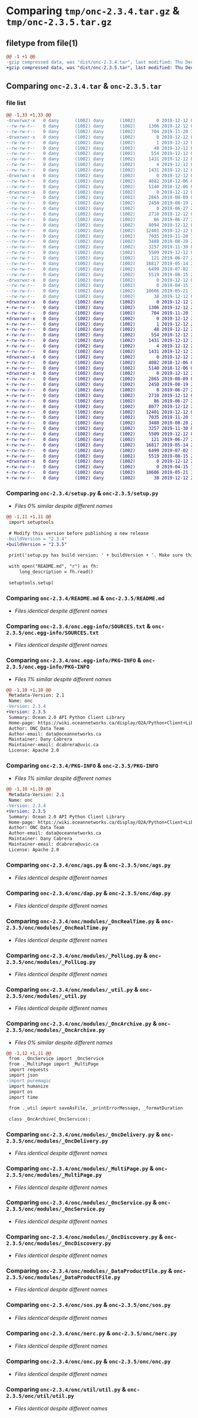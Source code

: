 # Comparing `tmp/onc-2.3.4.tar.gz` & `tmp/onc-2.3.5.tar.gz`

## filetype from file(1)

```diff
@@ -1 +1 @@
-gzip compressed data, was "dist/onc-2.3.4.tar", last modified: Thu Dec 12 01:50:57 2019, max compression
+gzip compressed data, was "dist/onc-2.3.5.tar", last modified: Thu Dec 12 21:31:00 2019, max compression
```

## Comparing `onc-2.3.4.tar` & `onc-2.3.5.tar`

### file list

```diff
@@ -1,33 +1,33 @@
-drwxrwxr-x   0 dany      (1002) dany      (1002)        0 2019-12-12 01:50:57.000000 onc-2.3.4/
--rw-rw-r--   0 dany      (1002) dany      (1002)     1306 2019-12-12 01:50:48.000000 onc-2.3.4/setup.py
--rw-rw-r--   0 dany      (1002) dany      (1002)      704 2019-11-20 18:00:46.000000 onc-2.3.4/README.md
-drwxrwxr-x   0 dany      (1002) dany      (1002)        0 2019-12-12 01:50:57.000000 onc-2.3.4/onc.egg-info/
--rw-rw-r--   0 dany      (1002) dany      (1002)        1 2019-12-12 01:50:57.000000 onc-2.3.4/onc.egg-info/dependency_links.txt
--rw-rw-r--   0 dany      (1002) dany      (1002)       48 2019-12-12 01:50:57.000000 onc-2.3.4/onc.egg-info/requires.txt
--rw-rw-r--   0 dany      (1002) dany      (1002)      554 2019-12-12 01:50:57.000000 onc-2.3.4/onc.egg-info/SOURCES.txt
--rw-rw-r--   0 dany      (1002) dany      (1002)     1431 2019-12-12 01:50:57.000000 onc-2.3.4/onc.egg-info/PKG-INFO
--rw-rw-r--   0 dany      (1002) dany      (1002)        4 2019-12-12 01:50:57.000000 onc-2.3.4/onc.egg-info/top_level.txt
--rw-rw-r--   0 dany      (1002) dany      (1002)     1431 2019-12-12 01:50:57.000000 onc-2.3.4/PKG-INFO
-drwxrwxr-x   0 dany      (1002) dany      (1002)        0 2019-12-12 01:50:57.000000 onc-2.3.4/onc/
--rw-rw-r--   0 dany      (1002) dany      (1002)     4082 2018-12-06 02:58:10.000000 onc-2.3.4/onc/ags.py
--rw-rw-r--   0 dany      (1002) dany      (1002)     5140 2018-12-06 02:58:10.000000 onc-2.3.4/onc/dap.py
-drwxrwxr-x   0 dany      (1002) dany      (1002)        0 2019-12-12 01:50:57.000000 onc-2.3.4/onc/modules/
--rw-rw-r--   0 dany      (1002) dany      (1002)     2865 2019-08-09 00:14:18.000000 onc-2.3.4/onc/modules/_OncRealTime.py
--rw-rw-r--   0 dany      (1002) dany      (1002)     2450 2019-08-19 20:55:34.000000 onc-2.3.4/onc/modules/_PollLog.py
--rw-rw-r--   0 dany      (1002) dany      (1002)        0 2019-06-27 23:07:01.000000 onc-2.3.4/onc/modules/__init__.py
--rw-rw-r--   0 dany      (1002) dany      (1002)     2710 2019-12-12 00:45:59.000000 onc-2.3.4/onc/modules/_util.py
--rw-rw-r--   0 dany      (1002) dany      (1002)       86 2019-06-27 23:10:36.000000 onc-2.3.4/onc/modules/Exceptions.py
--rw-rw-r--   0 dany      (1002) dany      (1002)     8094 2019-12-12 01:45:52.000000 onc-2.3.4/onc/modules/_OncArchive.py
--rw-rw-r--   0 dany      (1002) dany      (1002)    12401 2019-12-12 01:24:13.000000 onc-2.3.4/onc/modules/_OncDelivery.py
--rw-rw-r--   0 dany      (1002) dany      (1002)     7035 2019-11-20 17:10:21.000000 onc-2.3.4/onc/modules/_MultiPage.py
--rw-rw-r--   0 dany      (1002) dany      (1002)     3488 2019-08-28 21:43:03.000000 onc-2.3.4/onc/modules/_OncService.py
--rw-rw-r--   0 dany      (1002) dany      (1002)     3257 2019-11-30 00:50:25.000000 onc-2.3.4/onc/modules/_OncDiscovery.py
--rw-rw-r--   0 dany      (1002) dany      (1002)     5509 2019-12-12 01:07:00.000000 onc-2.3.4/onc/modules/_DataProductFile.py
--rw-rw-r--   0 dany      (1002) dany      (1002)      121 2019-06-27 23:07:00.000000 onc-2.3.4/onc/__init__.py
--rw-rw-r--   0 dany      (1002) dany      (1002)    16817 2019-05-14 21:54:22.000000 onc-2.3.4/onc/sos.py
--rw-rw-r--   0 dany      (1002) dany      (1002)     6499 2019-07-02 17:10:56.000000 onc-2.3.4/onc/nerc.py
--rw-rw-r--   0 dany      (1002) dany      (1002)     5519 2019-08-15 21:30:41.000000 onc-2.3.4/onc/onc.py
-drwxrwxr-x   0 dany      (1002) dany      (1002)        0 2019-12-12 01:50:57.000000 onc-2.3.4/onc/util/
--rw-rw-r--   0 dany      (1002) dany      (1002)        0 2019-04-15 18:52:32.000000 onc-2.3.4/onc/util/__init__.py
--rw-rw-r--   0 dany      (1002) dany      (1002)    10606 2019-05-21 17:30:58.000000 onc-2.3.4/onc/util/util.py
--rw-rw-r--   0 dany      (1002) dany      (1002)       38 2019-12-12 01:50:57.000000 onc-2.3.4/setup.cfg
+drwxrwxr-x   0 dany      (1002) dany      (1002)        0 2019-12-12 21:31:00.000000 onc-2.3.5/
+-rw-rw-r--   0 dany      (1002) dany      (1002)     1306 2019-12-12 21:29:53.000000 onc-2.3.5/setup.py
+-rw-rw-r--   0 dany      (1002) dany      (1002)      704 2019-11-20 18:00:46.000000 onc-2.3.5/README.md
+drwxrwxr-x   0 dany      (1002) dany      (1002)        0 2019-12-12 21:31:00.000000 onc-2.3.5/onc.egg-info/
+-rw-rw-r--   0 dany      (1002) dany      (1002)        1 2019-12-12 21:31:00.000000 onc-2.3.5/onc.egg-info/dependency_links.txt
+-rw-rw-r--   0 dany      (1002) dany      (1002)       48 2019-12-12 21:31:00.000000 onc-2.3.5/onc.egg-info/requires.txt
+-rw-rw-r--   0 dany      (1002) dany      (1002)      554 2019-12-12 21:31:00.000000 onc-2.3.5/onc.egg-info/SOURCES.txt
+-rw-rw-r--   0 dany      (1002) dany      (1002)     1431 2019-12-12 21:31:00.000000 onc-2.3.5/onc.egg-info/PKG-INFO
+-rw-rw-r--   0 dany      (1002) dany      (1002)        4 2019-12-12 21:31:00.000000 onc-2.3.5/onc.egg-info/top_level.txt
+-rw-rw-r--   0 dany      (1002) dany      (1002)     1431 2019-12-12 21:31:00.000000 onc-2.3.5/PKG-INFO
+drwxrwxr-x   0 dany      (1002) dany      (1002)        0 2019-12-12 21:31:00.000000 onc-2.3.5/onc/
+-rw-rw-r--   0 dany      (1002) dany      (1002)     4082 2018-12-06 02:58:10.000000 onc-2.3.5/onc/ags.py
+-rw-rw-r--   0 dany      (1002) dany      (1002)     5140 2018-12-06 02:58:10.000000 onc-2.3.5/onc/dap.py
+drwxrwxr-x   0 dany      (1002) dany      (1002)        0 2019-12-12 21:31:00.000000 onc-2.3.5/onc/modules/
+-rw-rw-r--   0 dany      (1002) dany      (1002)     2865 2019-08-09 00:14:18.000000 onc-2.3.5/onc/modules/_OncRealTime.py
+-rw-rw-r--   0 dany      (1002) dany      (1002)     2450 2019-08-19 20:55:34.000000 onc-2.3.5/onc/modules/_PollLog.py
+-rw-rw-r--   0 dany      (1002) dany      (1002)        0 2019-06-27 23:07:01.000000 onc-2.3.5/onc/modules/__init__.py
+-rw-rw-r--   0 dany      (1002) dany      (1002)     2710 2019-12-12 00:45:59.000000 onc-2.3.5/onc/modules/_util.py
+-rw-rw-r--   0 dany      (1002) dany      (1002)       86 2019-06-27 23:10:36.000000 onc-2.3.5/onc/modules/Exceptions.py
+-rw-rw-r--   0 dany      (1002) dany      (1002)     8077 2019-12-12 21:29:27.000000 onc-2.3.5/onc/modules/_OncArchive.py
+-rw-rw-r--   0 dany      (1002) dany      (1002)    12401 2019-12-12 01:24:13.000000 onc-2.3.5/onc/modules/_OncDelivery.py
+-rw-rw-r--   0 dany      (1002) dany      (1002)     7035 2019-11-20 17:10:21.000000 onc-2.3.5/onc/modules/_MultiPage.py
+-rw-rw-r--   0 dany      (1002) dany      (1002)     3488 2019-08-28 21:43:03.000000 onc-2.3.5/onc/modules/_OncService.py
+-rw-rw-r--   0 dany      (1002) dany      (1002)     3257 2019-11-30 00:50:25.000000 onc-2.3.5/onc/modules/_OncDiscovery.py
+-rw-rw-r--   0 dany      (1002) dany      (1002)     5509 2019-12-12 01:07:00.000000 onc-2.3.5/onc/modules/_DataProductFile.py
+-rw-rw-r--   0 dany      (1002) dany      (1002)      121 2019-06-27 23:07:00.000000 onc-2.3.5/onc/__init__.py
+-rw-rw-r--   0 dany      (1002) dany      (1002)    16817 2019-05-14 21:54:22.000000 onc-2.3.5/onc/sos.py
+-rw-rw-r--   0 dany      (1002) dany      (1002)     6499 2019-07-02 17:10:56.000000 onc-2.3.5/onc/nerc.py
+-rw-rw-r--   0 dany      (1002) dany      (1002)     5519 2019-08-15 21:30:41.000000 onc-2.3.5/onc/onc.py
+drwxrwxr-x   0 dany      (1002) dany      (1002)        0 2019-12-12 21:31:00.000000 onc-2.3.5/onc/util/
+-rw-rw-r--   0 dany      (1002) dany      (1002)        0 2019-04-15 18:52:32.000000 onc-2.3.5/onc/util/__init__.py
+-rw-rw-r--   0 dany      (1002) dany      (1002)    10606 2019-05-21 17:30:58.000000 onc-2.3.5/onc/util/util.py
+-rw-rw-r--   0 dany      (1002) dany      (1002)       38 2019-12-12 21:31:00.000000 onc-2.3.5/setup.cfg
```

### Comparing `onc-2.3.4/setup.py` & `onc-2.3.5/setup.py`

 * *Files 0% similar despite different names*

```diff
@@ -1,11 +1,11 @@
 import setuptools
 
 # Modify this version before publishing a new release
-buildVersion = "2.3.4"
+buildVersion = "2.3.5"
 
 print('setup.py has build version: ' + buildVersion + '. Make sure this is the version you want to upload.')
 
 with open("README.md", "r") as fh:
     long_description = fh.read()
 
 setuptools.setup(
```

### Comparing `onc-2.3.4/README.md` & `onc-2.3.5/README.md`

 * *Files identical despite different names*

### Comparing `onc-2.3.4/onc.egg-info/SOURCES.txt` & `onc-2.3.5/onc.egg-info/SOURCES.txt`

 * *Files identical despite different names*

### Comparing `onc-2.3.4/onc.egg-info/PKG-INFO` & `onc-2.3.5/onc.egg-info/PKG-INFO`

 * *Files 1% similar despite different names*

```diff
@@ -1,10 +1,10 @@
 Metadata-Version: 2.1
 Name: onc
-Version: 2.3.4
+Version: 2.3.5
 Summary: Ocean 2.0 API Python Client Library
 Home-page: https://wiki.oceannetworks.ca/display/O2A/Python+Client+Library
 Author: ONC Data Team
 Author-email: data@oceannetworks.ca
 Maintainer: Dany Cabrera
 Maintainer-email: dcabrera@uvic.ca
 License: Apache 2.0
```

### Comparing `onc-2.3.4/PKG-INFO` & `onc-2.3.5/PKG-INFO`

 * *Files 1% similar despite different names*

```diff
@@ -1,10 +1,10 @@
 Metadata-Version: 2.1
 Name: onc
-Version: 2.3.4
+Version: 2.3.5
 Summary: Ocean 2.0 API Python Client Library
 Home-page: https://wiki.oceannetworks.ca/display/O2A/Python+Client+Library
 Author: ONC Data Team
 Author-email: data@oceannetworks.ca
 Maintainer: Dany Cabrera
 Maintainer-email: dcabrera@uvic.ca
 License: Apache 2.0
```

### Comparing `onc-2.3.4/onc/ags.py` & `onc-2.3.5/onc/ags.py`

 * *Files identical despite different names*

### Comparing `onc-2.3.4/onc/dap.py` & `onc-2.3.5/onc/dap.py`

 * *Files identical despite different names*

### Comparing `onc-2.3.4/onc/modules/_OncRealTime.py` & `onc-2.3.5/onc/modules/_OncRealTime.py`

 * *Files identical despite different names*

### Comparing `onc-2.3.4/onc/modules/_PollLog.py` & `onc-2.3.5/onc/modules/_PollLog.py`

 * *Files identical despite different names*

### Comparing `onc-2.3.4/onc/modules/_util.py` & `onc-2.3.5/onc/modules/_util.py`

 * *Files identical despite different names*

### Comparing `onc-2.3.4/onc/modules/_OncArchive.py` & `onc-2.3.5/onc/modules/_OncArchive.py`

 * *Files 0% similar despite different names*

```diff
@@ -1,12 +1,11 @@
 from ._OncService import _OncService
 from ._MultiPage import _MultiPage
 import requests
 import json
-import puremagic
 import humanize
 import os
 import time
 
 from ._util import saveAsFile, _printErrorMessage, _formatDuration
 
 class _OncArchive(_OncService):
```

### Comparing `onc-2.3.4/onc/modules/_OncDelivery.py` & `onc-2.3.5/onc/modules/_OncDelivery.py`

 * *Files identical despite different names*

### Comparing `onc-2.3.4/onc/modules/_MultiPage.py` & `onc-2.3.5/onc/modules/_MultiPage.py`

 * *Files identical despite different names*

### Comparing `onc-2.3.4/onc/modules/_OncService.py` & `onc-2.3.5/onc/modules/_OncService.py`

 * *Files identical despite different names*

### Comparing `onc-2.3.4/onc/modules/_OncDiscovery.py` & `onc-2.3.5/onc/modules/_OncDiscovery.py`

 * *Files identical despite different names*

### Comparing `onc-2.3.4/onc/modules/_DataProductFile.py` & `onc-2.3.5/onc/modules/_DataProductFile.py`

 * *Files identical despite different names*

### Comparing `onc-2.3.4/onc/sos.py` & `onc-2.3.5/onc/sos.py`

 * *Files identical despite different names*

### Comparing `onc-2.3.4/onc/nerc.py` & `onc-2.3.5/onc/nerc.py`

 * *Files identical despite different names*

### Comparing `onc-2.3.4/onc/onc.py` & `onc-2.3.5/onc/onc.py`

 * *Files identical despite different names*

### Comparing `onc-2.3.4/onc/util/util.py` & `onc-2.3.5/onc/util/util.py`

 * *Files identical despite different names*

